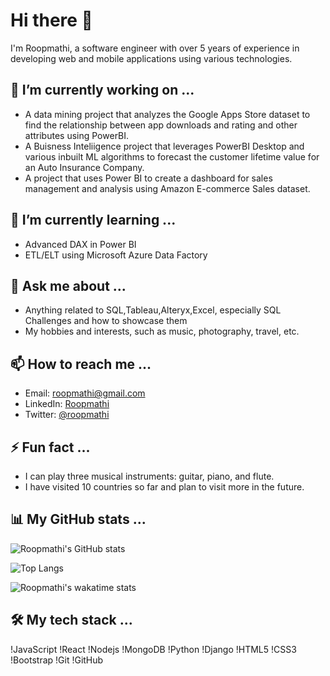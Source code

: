 # Hi there 👋

I'm Roopmathi, a software engineer with over 5 years of experience in developing web and mobile applications using various technologies.

## 🔭 I’m currently working on ...

- A data mining project that analyzes the Google Apps Store dataset to find the relationship between app downloads and rating and other attributes using PowerBI.
- A Buisness Inteliigence project that leverages PowerBI Desktop and various inbuilt ML algorithms to forecast the customer lifetime value for an Auto Insurance Company.
- A project that uses Power BI to create a dashboard for sales management and analysis using Amazon E-commerce Sales dataset.

## 🌱 I’m currently learning ...

- Advanced DAX in Power BI
- ETL/ELT using Microsoft Azure Data Factory

## 💬 Ask me about ...

- Anything related to SQL,Tableau,Alteryx,Excel, especially SQL Challenges and how to showcase them
- My hobbies and interests, such as music, photography, travel, etc.

## 📫 How to reach me ...

- Email: roopmathi@gmail.com
- LinkedIn: [Roopmathi](https://www.sitepoint.com/github-profile-readme/)
- Twitter: [@roopmathi](https://bootcamp.uxdesign.cc/how-to-design-an-attractive-github-profile-readme-3618d6c53783)

## ⚡ Fun fact ...

- I can play three musical instruments: guitar, piano, and flute.
- I have visited 10 countries so far and plan to visit more in the future.

## 📊 My GitHub stats ...

![Roopmathi's GitHub stats](https://catalins.tech/how-to-create-a-kickass-github-profile-page/)

![Top Langs](https://dev.to/ruppysuppy/beautify-your-github-profile-like-a-pro-5093)

![Roopmathi's wakatime stats](https://dev.to/alekswritescode/easiest-way-to-set-up-your-github-profile-page-3gn8)

## 🛠 My tech stack ...

!JavaScript
!React
!Nodejs
!MongoDB
!Python
!Django
!HTML5
!CSS3
!Bootstrap
!Git
!GitHub
